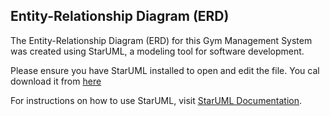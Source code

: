 ## Entity-Relationship Diagram (ERD)

The Entity-Relationship Diagram (ERD) for this Gym Management System was created using StarUML, a modeling tool for software development.


Please ensure you have StarUML installed to open and edit the file. You cal download it from [here](https://staruml.io/download/) 


For instructions on how to use StarUML, visit [StarUML Documentation](link_to_staruml_docs](https://docs.staruml.io)https://docs.staruml.io).
